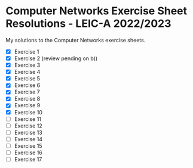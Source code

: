 # Computer Networks Exercise Sheet Resolutions - LEIC-A 2022/2023

My solutions to the Computer Networks exercise sheets.

- [x] Exercise 1
- [x] Exercise 2 (review pending on b))
- [x] Exercise 3
- [x] Exercise 4
- [x] Exercise 5
- [x] Exercise 6
- [x] Exercise 7
- [x] Exercise 8
- [x] Exercise 9
- [x] Exercise 10
- [ ] Exercise 11
- [ ] Exercise 12
- [ ] Exercise 13
- [ ] Exercise 14
- [ ] Exercise 15
- [ ] Exercise 16
- [ ] Exercise 17
